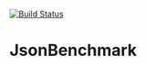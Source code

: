 [![Build Status](https://travis-ci.org/Loki-Astari/JsonBenchmark.svg?branch=master)](https://travis-ci.org/Loki-Astari/JsonBenchmark)

# JsonBenchmark
